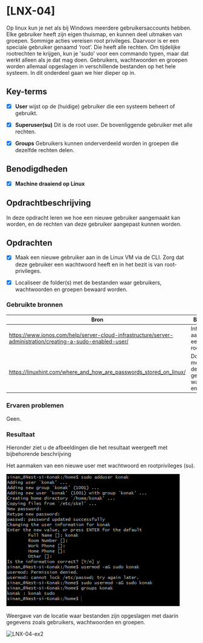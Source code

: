 # [LNX-04]

Op linux kun je net als bij Windows meerdere gebruikersaccounts hebben. Elke gebruiker heeft zijn eigen thuismap, en kunnen deel uitmaken van groepen.
Sommige acties vereisen root privileges. Daarvoor is er een speciale gebruiker genaamd ‘root’. Die heeft alle rechten.
Om tijdelijke rootrechten te krijgen, kun je 'sudo' voor een commando typen, maar dat werkt alleen als je dat mag doen.
Gebruikers, wachtwoorden en groepen worden allemaal opgeslagen in verschillende bestanden op het hele systeem. In dit onderdeel gaan we hier dieper op in.
 

## Key-terms

- [x] <strong>User</strong> wijst op de (huidige) gebruiker die een systeem beheert of gebruikt.
- [x] <strong>Superuser(su)</strong> Dit is de root user. De bovenliggende gebruiker met alle rechten.
- [x] <strong>Groups</strong> Gebruikers kunnen onderverdeeld worden in groepen die dezelfde rechten delen.


## Benodigdheden

- [x] <strong>Machine draaiend op Linux</strong> 


## Opdrachtbeschrijving

In deze opdracht leren we hoe een nieuwe gebruiker aangemaakt kan worden, en de rechten van deze gebruiker aangepast kunnen worden. 


## Opdrachten

- [x] Maak een nieuwe gebruiker aan in de Linux VM via de CLI. Zorg dat deze gebruiker een wachtwoord heeft en in het bezit is van root-privileges.
- [x] Localiseer de folder(s) met de bestanden waar gebruikers, wachtwoorden en groepen bewaard worden. 



### Gebruikte bronnen

| Bron      | Beschrijving |
| ----------- | ----------- |
| https://www.ionos.com/help/server-cloud-infrastructure/server-administration/creating-a-sudo-enabled-user/  | Info over het aanmaken van een user met rootrechten |
| https://linuxhint.com/where_and_how_are_passwords_stored_on_linux/ | Documentatie met info over de locatie van gebruikers, wachtwoorden en groepen. |


### Ervaren problemen

Geen.


### Resultaat
Hieronder ziet u de afbeeldingen die het resultaat weergeeft met bijbehorende beschrijving

Het aanmaken van een nieuwe user met wachtwoord en rootprivileges (su).

![LNX-04-ex1](../00_includes/LNX-04/LNX-04-ex1.png)

Weergave van de locatie waar bestanden zijn opgeslagen met daarin gegevens zoals gebruikers, wachtwoorden en groepen.

![LNX-04-ex2](../00_includes/LNX-03/00_includes/LNX-04/LNX-04-ex2.png)

